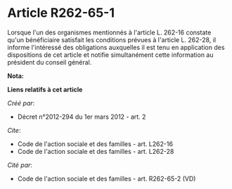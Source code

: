 # Article R262-65-1

Lorsque l'un des organismes mentionnés à l'article L. 262-16 constate qu'un bénéficiaire satisfait les conditions prévues à
l'article L. 262-28, il informe l'intéressé des obligations auxquelles il est tenu en application des dispositions de cet
article et notifie simultanément cette information au président du conseil général.

**Nota:**



**Liens relatifs à cet article**

_Créé par_:

  - Décret n°2012-294 du 1er mars 2012 - art. 2

_Cite_:

  - Code de l'action sociale et des familles - art. L262-16
  - Code de l'action sociale et des familles - art. L262-28

_Cité par_:

  - Code de l'action sociale et des familles - art. R262-65-2 (VD)
